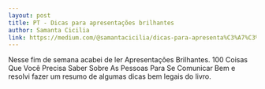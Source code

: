 ```yaml
---
layout: post
title: PT - Dicas para apresentações brilhantes
author: Samanta Cicilia
link: https://medium.com/@samantacicilia/dicas-para-apresenta%C3%A7%C3%B5es-brilhantes-9d8fbf597f6f
---
```



Nesse fim de semana acabei de ler Apresentações Brilhantes. 100 Coisas Que Você Precisa Saber Sobre As Pessoas Para Se Comunicar Bem e resolvi fazer um resumo de algumas dicas bem legais do livro.